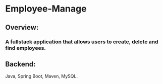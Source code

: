 # Employee-Manage

## Overview:
### A fullstack application that allows users to create, delete and find employees.

## Backend:
Java, Spring Boot, Maven, MySQL.